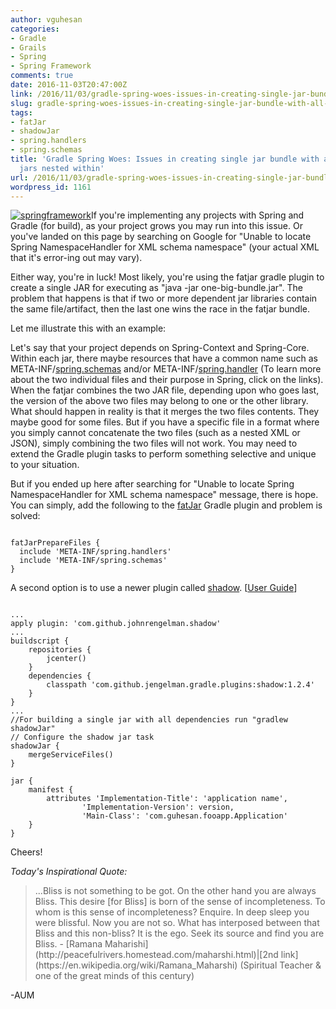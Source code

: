```yaml
---
author: vguhesan
categories:
- Gradle
- Grails
- Spring
- Spring Framework
comments: true
date: 2016-11-03T20:47:00Z
link: /2016/11/03/gradle-spring-woes-issues-in-creating-single-jar-bundle-with-all-dependency-jars-nested-within/
slug: gradle-spring-woes-issues-in-creating-single-jar-bundle-with-all-dependency-jars-nested-within
tags:
- fatJar
- shadowJar
- spring.handlers
- spring.schemas
title: 'Gradle Spring Woes: Issues in creating single jar bundle with all dependency
  jars nested within'
url: /2016/11/03/gradle-spring-woes-issues-in-creating-single-jar-bundle-with-all-dependency-jars-nested-within/
wordpress_id: 1161
---
```


[![springframework](/img/2016/11/springframework.png)](/img/2016/11/springframework.png)If you're implementing any projects with Spring and Gradle (for build), as your project grows you may run into this issue. Or you've landed on this page by searching on Google for "Unable to locate Spring NamespaceHandler for XML schema namespace" (your actual XML that it's error-ing out may vary).

Either way, you're in luck! Most likely, you're using the fatjar gradle plugin to create a single JAR for executing as "java -jar one-big-bundle.jar". The problem that happens is that if two or more dependent jar libraries contain the same file/artifact, then the last one wins the race in the fatjar bundle.

Let me illustrate this with an example:

Let's say that your project depends on Spring-Context and Spring-Core. Within each jar, there maybe resources that have a common name such as META-INF/[spring.schemas](http://docs.spring.io/spring/docs/3.2.x/spring-framework-reference/html/extensible-xml.html#extensible-xml-registration-spring-schemas) and/or META-INF/[spring.handler](http://docs.spring.io/spring/docs/3.2.x/spring-framework-reference/html/extensible-xml.html#extensible-xml-registration-spring-handlers) (To learn more about the two individual files and their purpose in Spring, click on the links). When the fatjar combines the two JAR file, depending upon who goes last, the version of the above two files may belong to one or the other library. What should happen in reality is that it merges the two files contents. They maybe good for some files. But if you have a specific file in a format where you simply cannot concatenate the two files (such as a nested XML or JSON), simply combining the two files will not work. You may need to extend the Gradle plugin tasks to perform something selective and unique to your situation.

But if you ended up here after searching for "Unable to locate Spring NamespaceHandler for XML schema namespace" message, there is hope. You can simply, add the following to the [fatJar](https://github.com/musketyr/gradle-fatjar-plugin) Gradle plugin and problem is solved:

<pre><code language="javascript">
fatJarPrepareFiles {
  include 'META-INF/spring.handlers'
  include 'META-INF/spring.schemas'
}
</code></pre>

A second option is to use a newer plugin called [shadow](https://github.com/johnrengelman/shadow). [[User Guide](http://imperceptiblethoughts.com/shadow/)]

<pre><code language="javascript">
...
apply plugin: 'com.github.johnrengelman.shadow'
...
buildscript {
    repositories {
        jcenter()
    }
    dependencies {
        classpath 'com.github.jengelman.gradle.plugins:shadow:1.2.4'
    }
}
...
//For building a single jar with all dependencies run "gradlew shadowJar"
// Configure the shadow jar task
shadowJar {
    mergeServiceFiles()
}

jar {
    manifest {
        attributes 'Implementation-Title': 'application name',
                'Implementation-Version': version,
                'Main-Class': 'com.guhesan.fooapp.Application'
    }
}
</code></pre>

Cheers!

_Today's Inspirational Quote:_


<blockquote>...Bliss is not something to be got.
On the other hand you are always Bliss.
This desire [for Bliss] is born of the sense of incompleteness.
To whom is this sense of incompleteness? Enquire.
In deep sleep you were blissful.
Now you are not so.
What has interposed between that Bliss and this non-bliss?
It is the ego.
Seek its source and find you are Bliss.
- [Ramana Maharishi](http://peacefulrivers.homestead.com/maharshi.html)|[2nd link](https://en.wikipedia.org/wiki/Ramana_Maharshi) (Spiritual Teacher & one of the great minds of this century)</blockquote>


-AUM
